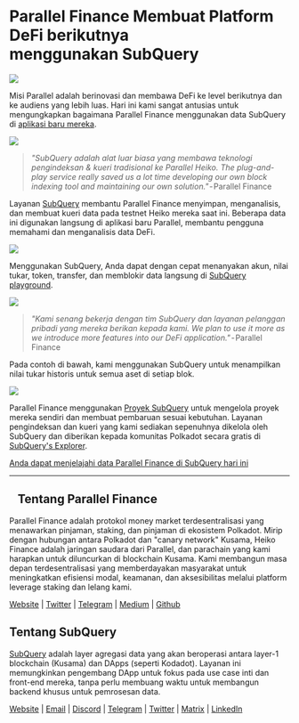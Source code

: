 # Parallel Finance Membuat Platform DeFi berikutnya menggunakan SubQuery

![](https://cdn-images-1.medium.com/max/1600/1*WcFjuL_ncmHpgzVhaXDUdg.png)

Misi Parallel adalah berinovasi dan membawa DeFi ke level berikutnya dan ke audiens yang lebih luas. Hari ini kami sangat antusias untuk mengungkapkan bagaimana Parallel Finance menggunakan data SubQuery di [aplikasi baru mereka](https://testnet.parallel.fi/#/overview).

![](https://cdn-images-1.medium.com/max/1600/1*5Ru0mv1hq86BuBhGwsmoqQ.png)

> *"SubQuery adalah alat luar biasa yang membawa teknologi pengindeksan & kueri tradisional ke Parallel Heiko. The plug-and-play service really saved us a lot time developing our own block indexing tool and maintaining our own solution."* - Parallel Finance

Layanan [SubQuery](https://subquery.network/) membantu Parallel Finance menyimpan, menganalisis, dan membuat kueri data pada testnet Heiko mereka saat ini. Beberapa data ini digunakan langsung di aplikasi baru Parallel, membantu pengguna memahami dan menganalisis data DeFi.

![](https://miro.medium.com/max/1200/1*Lmk8BvWg2YYTDZggHN82VQ.gif)

Menggunakan SubQuery, Anda dapat dengan cepat menanyakan akun, nilai tukar, token, transfer, dan memblokir data langsung di [SubQuery playground](https://explorer.subquery.network/subquery/parallel-finance/parallel-finance).

![](https://cdn-images-1.medium.com/max/1600/1*FDRgez-G26x1DkWqCkORMQ.png)

> *"Kami senang bekerja dengan tim SubQuery dan layanan pelanggan pribadi yang mereka berikan kepada kami. We plan to use it more as we introduce more features into our DeFi application."* - Parallel Finance

Pada contoh di bawah, kami menggunakan SubQuery untuk menampilkan nilai tukar historis untuk semua aset di setiap blok.

![](https://cdn-images-1.medium.com/max/1600/1*yctQKMNqdOnICNblJk9njw.png)

Parallel Finance menggunakan [Proyek SubQuery](https://project.subquery.network/) untuk mengelola proyek mereka sendiri dan membuat pembaruan sesuai kebutuhan. Layanan pengindeksan dan kueri yang kami sediakan sepenuhnya dikelola oleh SubQuery dan diberikan kepada komunitas Polkadot secara gratis di [SubQuery's Explorer](https://explorer.subquery.network/).

[Anda dapat menjelajahi data Parallel Finance di SubQuery hari ini](https://explorer.subquery.network/subquery/parallel-finance/parallel-finance)

---

##    Tentang Parallel Finance

Parallel Finance adalah protokol money market terdesentralisasi yang menawarkan pinjaman, staking, dan pinjaman di ekosistem Polkadot. Mirip dengan hubungan antara Polkadot dan "canary network" Kusama, Heiko Finance adalah jaringan saudara dari Parallel, dan parachain yang kami harapkan untuk diluncurkan di blockchain Kusama. Kami membangun masa depan terdesentralisasi yang memberdayakan masyarakat untuk meningkatkan efisiensi modal, keamanan, dan aksesibilitas melalui platform leverage staking dan lelang kami.

[Website](https://parallel.fi/) | [Twitter](https://twitter.com/ParallelFi) | [Telegram](https://t.me/parallelfi) | [Medium](https://parallelfinance.medium.com/) | [Github](https://github.com/parallel-finance/parallel-dapp/blob/master/parallel.gif)

## Tentang SubQuery

[SubQuery](https://subquery.network/) adalah layer agregasi data yang akan beroperasi antara layer-1 blockchain (Kusama) dan DApps (seperti Kodadot). Layanan ini memungkinkan pengembang DApp untuk fokus pada use case inti dan front-end mereka, tanpa perlu membuang waktu untuk membangun backend khusus untuk pemrosesan data.

[Website](https://subquery.network/) | [Email](mailto:hello@subquery.network) | [Discord](https://discord.com/invite/78zg8aBSMG) | [Telegram](https://t.me/subquerynetwork) | [Twitter](https://twitter.com/subquerynetwork) | [Matrix](https://matrix.to/#/#subquery:matrix.org) | [LinkedIn](https://www.linkedin.com/company/subquery)
